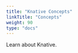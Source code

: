 ```yaml
---
title: "Knative Concepts"
linkTitle: "Concepts"
weight: 90
type: "docs"
---
```


Learn about Knative.
